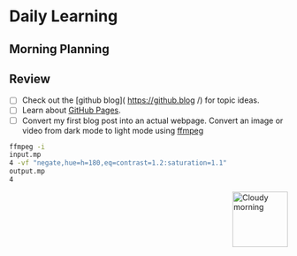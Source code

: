 # Daily Learning
## Morning Planning

## Review
- [ ] Check out the [github blog](
https://github.blog
/) for topic ideas.
- [ ] Learn about [GitHub Pages](https://skills.github.com/#first-day-on-github).
- [ ] Convert my first blog post into an actual webpage.
Convert an image or video from dark mode to light mode using [ffmpeg](https://www.ffmpeg.org)

```bash
ffmpeg -i 
input.mp
4 -vf "negate,hue=h=180,eq=contrast=1.2:saturation=1.1" 
output.mp
4
```

<img alt="Cloudy morning" src="https://octodex.github.com/images/cloud.jpg" width="100" align="right">
